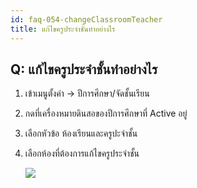 ```yaml
---
id: faq-054-changeClassroomTeacher
title: แก้ไขครูประจำชั้นทำอย่างไร
---
```


## Q: แก้ไขครูประจำชั้นทำอย่างไร

1. เข้าเมนูตั้งค่า -> ปีการศึกษา/จัดชั้นเรียน
2. กดที่เครื่องหมายดินสอของปีการศึกษาที่ Active อยู่
3. เลือกหัวข้อ ห้องเรียนและครูปะจำชั้น
4. เลือกห้องที่ต้องการแก้ไขครูประจำชั้น

   ![](/img/manual/faq/54-1.gif)
